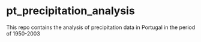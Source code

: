 # pt_precipitation_analysis
This repo contains the analysis of precipitation data in Portugal in the period of 1950-2003
